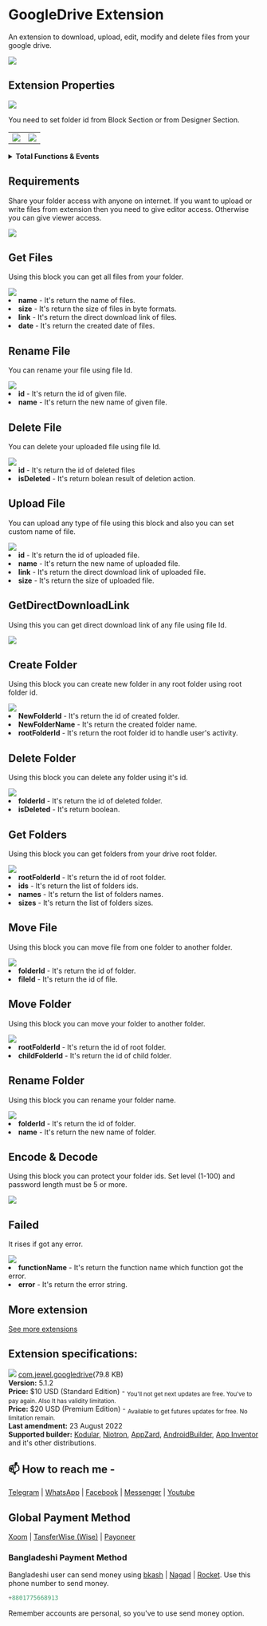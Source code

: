 # GoogleDrive Extension
An extension to download, upload, edit, modify and delete files from your google drive.

<img src="https://github.com/jewelshkjony/GoogleDrive/raw/main/images/Drive%20logo.png"/>

## Extension Properties

<img src="https://github.com/jewelshkjony/GoogleDrive/raw/main/images/aix.png"/>

You need to set folder id from Block Section or from Designer Section.

<table>
  <tr>
    <td><img src="https://github.com/jewelshkjony/GoogleDrive/raw/main/images/property-1.png"/></td>
    <td><img src="https://github.com/jewelshkjony/GoogleDrive/raw/main/images/property-2.png"/></td>
  </tr>
</table>

<details>
  <summary><b>Total Functions & Events</b></summary>

Total 13 functions and 11 events available now.

<table>
  <tr>
    <td><img src="https://github.com/jewelshkjony/GoogleDrive/raw/main/images/all-methods.png"/></td>
    <td><img src="https://github.com/jewelshkjony/GoogleDrive/raw/main/images/all-events.png"/></td>
  </tr>
</table>
</details>

## Requirements
Share your folder access with anyone on internet. If you want to upload or write files from extension then you need to give editor access. Otherwise you can give viewer access.

<img src="https://github.com/jewelshkjony/GoogleDrive/raw/main/images/Requirements.png"/>

## Get Files
Using this block you can get all files from your folder.

<img src="https://github.com/jewelshkjony/GoogleDrive/raw/main/images/get-files.png"/>

<li> <b>name</b> - It's return the name of files.
<li> <b>size</b> - It's return the size of files in byte formats.
<li> <b>link</b> - It's return the direct download link of files.
<li> <b>date</b> - It's return the created date of files.

## Rename File
You can rename your file using file Id.

<img src="https://github.com/jewelshkjony/GoogleDrive/raw/main/images/rename-file.png"/>

<li> <b>id</b> - It's return the id of given file.
<li> <b>name</b> - It's return the new name of given file.

## Delete File
You can delete your uploaded file using file Id.

<img src="https://github.com/jewelshkjony/GoogleDrive/raw/main/images/delete-file.png"/>

<li> <b>id</b> - It's return the id of deleted files
<li> <b>isDeleted</b> - It's return bolean result of deletion action.

## Upload File
You can upload any type of file using this block and also you can set custom name of file.

<img src="https://github.com/jewelshkjony/GoogleDrive/raw/main/images/upload-file.png"/>

<li> <b>id</b> - It's return the id of uploaded file.
<li> <b>name</b> - It's return the new name of uploaded file.
<li> <b>link</b> - It's return the direct download link of uploaded file.
<li> <b>size</b> - It's return the size of uploaded file.

## GetDirectDownloadLink
Using this you can get direct download link of any file using file Id.

<img src="https://github.com/jewelshkjony/GoogleDrive/raw/main/images/get-direct-download-link.png"/>

## Create Folder
Using this block you can create new folder in any root folder using root folder id.

<img src="https://github.com/jewelshkjony/GoogleDrive/raw/main/images/create-folder.png"/>

<li> <b>NewFolderId</b> - It's return the id of created folder.
<li> <b>NewFolderName</b> - It's return the created folder name.
<li> <b>rootFolderId</b> - It's return the root folder id to handle user's activity.

## Delete Folder
Using this block you can delete any folder using it's id.

<img src="https://github.com/jewelshkjony/GoogleDrive/raw/main/images/delete-folder.png"/>

<li> <b>folderId</b> - It's return the id of deleted folder.
<li> <b>isDeleted</b> - It's return boolean.

## Get Folders
Using this block you can get folders from your drive root folder.

<img src="https://github.com/jewelshkjony/GoogleDrive/raw/main/images/get-folders.png"/>

<li> <b>rootFolderId</b> - It's return the id of root folder.
<li> <b>ids</b> - It's return the list of folders ids.
<li> <b>names</b> - It's return the list of folders names.
<li> <b>sizes</b> - It's return the list of folders sizes.

## Move File
Using this block you can move file from one folder to another folder.

<img src="https://github.com/jewelshkjony/GoogleDrive/raw/main/images/move-file.png"/>

<li> <b>folderId</b> - It's return the id of folder.
<li> <b>fileId</b> - It's return the id of file.

## Move Folder
Using this block you can move your folder to another folder.

<img src="https://github.com/jewelshkjony/GoogleDrive/raw/main/images/move-folder.png"/>

<li> <b>rootFolderId</b> - It's return the id of root folder.
<li> <b>childFolderId</b> - It's return the id of child folder.

## Rename Folder
Using this block you can rename your folder name.

<img src="https://github.com/jewelshkjony/GoogleDrive/raw/main/images/rename-folder.png"/>

<li> <b>folderId</b> - It's return the id of folder.
<li> <b>name</b> - It's return the new name of folder.

## Encode & Decode
Using this block you can protect your folder ids. Set level (1-100) and password length must be 5 or more.

<img src="https://github.com/jewelshkjony/GoogleDrive/raw/main/images/encode-decode.png"/>

## Failed
It rises if got any error.

<img src="https://github.com/jewelshkjony/GoogleDrive/raw/main/images/failed.png"/>

<li> <b>functionName</b> - It's return the function name which function got the error.
<li> <b>error</b> - It's return the error string.

## More extension

<a href="https://github.com/jewelshkjony?tab=repositories">See more extensions</a>

## Extension specifications:
<img src="https://github.com/jewelshkjony/GoogleDrive/raw/main/images/download.png"/> <a href="https://t.me/jewelshkjony">com.jewel.googledrive</a>(79.8 KB) \
<b>Version:</b> 5.1.2\
<b>Price:</b> $10 USD (Standard Edition) - <sub>You'll not get next updates are free. You've to pay again. Also It has validity limitation.</sub>\
<b>Price:</b> $20 USD (Premium Edition) - <sub>Available to get futures updates for free. No limitation remain.</sub>\
<b>Last amendment:</b> 23 August 2022\
<b>Supported builder:</b> <a href="https://www.kodular.io/">Kodular</a>, <a href="https://niotron.com/">Niotron</a>, <a href="https://appzard.com/">AppZard</a>, <a href="https://androidbuilder.in/">AndroidBuilder</a>, <a href="http://ai2.appinventor.mit.edu/">App Inventor</a> and it's other distributions.

## 📫 How to reach me -

<a href="https://t.me/jewelshkjony">Telegram</a> | <a href="https://wa.me/8801775668913">WhatsApp</a> | <a href="https://fb.com/jewelshkjony">Facebook</a> | <a href="https://m.me/jewelshkjony">Messenger</a> | <a href="https://m.youtube.com/c/JewelShikderJony">Youtube</a>

## Global Payment Method
<a href="https://www.xoom.com/bangladesh/send-money">Xoom</a> | <a href="https://wise.com/">TansferWise (Wise)</a> | <a href="http://share.payoneer.com/nav/kJkLyppKLt-FTUg-P9xnUd76yT4iWQiym2irI42PLM7uQWXuVsWvSOABMvVykU5hbFiDGSULXNdI3-yRM7JVhA2">Payoneer</a>

### Bangladeshi Payment Method
Bangladeshi user can send money using <a href="https://bka.sh/next?c=signup&uuid=C1CC9JVT1">bkash</a> | <a href="https://play.google.com/store/apps/details?id=com.konasl.nagad">Nagad</a> | <a href="https://play.google.com/store/apps/details?id=com.dbbl.mbs.apps.main">Rocket</a>.
Use this phone number to send money.

````java
+8801775668913
````

Remember accounts are personal, so you've to use send money option.
